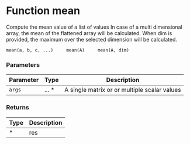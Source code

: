 # Function mean

Compute the mean value of a list of values In case of a multi dimensional array, the mean of the flattened array will be calculated. When dim is provided, the maximum over the selected dimension will be calculated.

    mean(a, b, c, ...)     mean(A)     mean(A, dim)


### Parameters

Parameter | Type | Description
--------- | ---- | -----------
`args` | ... * | A single matrix or or multiple scalar values

### Returns

Type | Description
---- | -----------
* | res




<!-- Note: This file is automatically generated from source code comments. Changes made in this file will be overridden. -->

